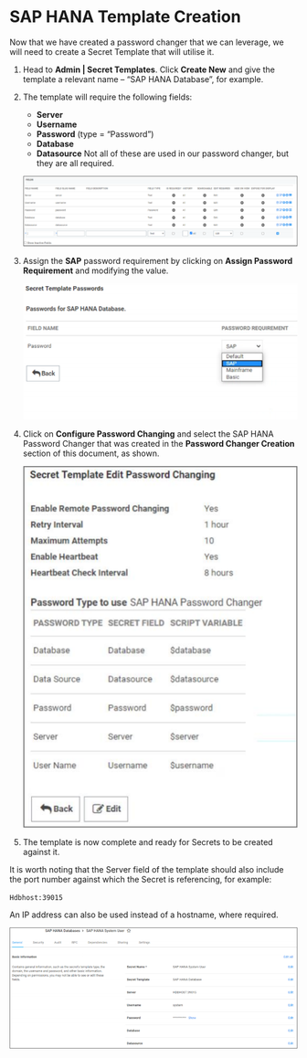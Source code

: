 [title]: # (SAP HANA Template Creation)
[tags]: # (template)
[priority]: # (103)
# SAP HANA Template Creation

Now that we have created a password changer that we can leverage, we will need to create a Secret Template that will utilise it.

1. Head to __Admin | Secret Templates__. Click __Create New__ and give the template a relevant name – “SAP HANA Database”, for example.
1. The template will require the following fields:
   * __Server__
   * __Username__
   * __Password__ (type = “Password”)
   * __Database__
   * __Datasource__
Not all of these are used in our password changer, but they are all required.

   ![tag](images/6.png)
1. Assign the __SAP__ password requirement by clicking on __Assign Password Requirement__ and modifying the value.

   ![tag](images/7.png)
1. Click on __Configure Password Changing__ and select the SAP HANA Password Changer that was created in the __Password Changer Creation__ section of this document, as shown.

   ![tag](images/8.png)
1. The template is now complete and ready for Secrets to be created against it.

It is worth noting that the Server field of the template should also include the port number against which the Secret is referencing, for example:

   `Hdbhost:39015`

An IP address can also be used instead of a hostname, where required.

   ![tag](images/9.png)
